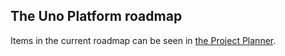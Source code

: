 ## The Uno Platform roadmap

Items in the current roadmap can be seen in [the Project Planner](https://github.com/orgs/unoplatform/projects).
